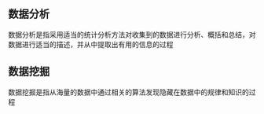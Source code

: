 ## 数据分析
数据分析是指采用适当的统计分析方法对收集到的数据进行分析、概括和总结，对数据进行适当的描述，并从中提取出有用的信息的过程
## 数据挖掘
数据挖掘是指从海量的数据中通过相关的算法发现隐藏在数据中的规律和知识的过程
